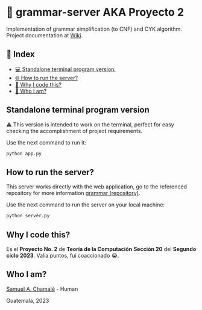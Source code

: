 # 🚀 grammar-server AKA Proyecto 2

Implementation of grammar simplification (to CNF) and CYK algorithm. Project documentation at [Wiki](https://github.com/chamale-rac/grammar-server/wiki).

## 📑 Index

- [💻 Standalone terminal program version.](#standalone-terminal-program-version)
- [🌐 How to run the server?](#how-to-run-the-server)
- [🤔 Why I code this?](#why-i-code-this)
- [🧐 Who I am?](#who-i-am)

## Standalone terminal program version

⚠️ This version is intended to work on the terminal,  perfect for easy checking the accomplishment of project requirements.

Use the next command to run it:

```bash
python app.py
```

## How to run the server?

This server works directly with the web application, go to the referenced repository for more information [grammar (repository)](https://github.com/chamale-rac/grammar).

Use the next command to run the server on your local machine:

```bash
python server.py
```

## Why I code this?

Es el **Proyecto No. 2** de **Teoría de la Computación** **Sección 20** del **Segundo ciclo 2023**. Valía puntos, fuí coaccionado 😭.

## Who I am?

[Samuel A. Chamalé](https://github.com/chamale-rac) - Human

Guatemala, 2023
